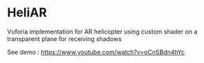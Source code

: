# HeliAR
Vuforia implementation for AR helicopter using custom shader on a transparent plane for receiving shadows


See demo :
https://www.youtube.com/watch?v=oCnSBdn4hYc
